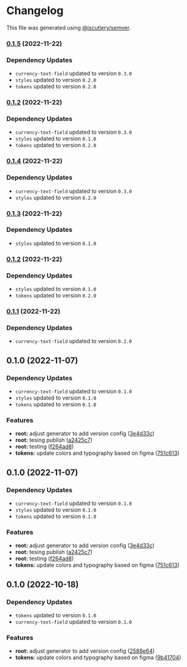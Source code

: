 # Changelog

This file was generated using [@jscutlery/semver](https://github.com/jscutlery/semver).

### [0.1.5](https://github.com/mgonc/novatics-ui/compare/core-0.1.4...core-0.1.5) (2022-11-22)

### Dependency Updates

* `currency-text-field` updated to version `0.3.0`
* `styles` updated to version `0.2.0`
* `tokens` updated to version `0.2.0`
### [0.1.2](https://github.com/mgonc/novatics-ui/compare/core-0.1.1...core-0.1.2) (2022-11-22)

### Dependency Updates

* `currency-text-field` updated to version `0.3.0`
* `styles` updated to version `0.1.0`
* `tokens` updated to version `0.2.0`
### [0.1.4](https://github.com/mgonc/novatics-ui/compare/core-0.1.3...core-0.1.4) (2022-11-22)

### Dependency Updates

* `currency-text-field` updated to version `0.3.0`
* `styles` updated to version `0.2.0`
### [0.1.3](https://github.com/mgonc/novatics-ui/compare/core-0.1.2...core-0.1.3) (2022-11-22)

### Dependency Updates

* `styles` updated to version `0.1.0`
### [0.1.2](https://github.com/mgonc/novatics-ui/compare/core-0.1.1...core-0.1.2) (2022-11-22)

### Dependency Updates

* `styles` updated to version `0.1.0`
* `tokens` updated to version `0.2.0`
### [0.1.1](https://github.com/mgonc/novatics-ui/compare/core-0.1.0...core-0.1.1) (2022-11-22)

### Dependency Updates

* `currency-text-field` updated to version `0.2.0`
## 0.1.0 (2022-11-07)

### Dependency Updates

* `currency-text-field` updated to version `0.1.0`
* `styles` updated to version `0.1.0`
* `tokens` updated to version `0.1.0`

### Features

* **root:** adjust generator to add version config ([3e4d33c](https://github.com/mgonc/novatics-ui/commit/3e4d33c02094754a2cf2389d77aa92ea5c1868a5))
* **root:** tesing publish ([a2425c7](https://github.com/mgonc/novatics-ui/commit/a2425c7c1529c67544d53033771625f591373c23))
* **root:** testing ([f264ad8](https://github.com/mgonc/novatics-ui/commit/f264ad8d5488626a5bf6cea7d3ac8b586cbec58e))
* **tokens:** update colors and typography based on figma ([751c613](https://github.com/mgonc/novatics-ui/commit/751c613b742bd4332fbba29acc8070060a82772e))

## 0.1.0 (2022-11-07)

### Dependency Updates

* `currency-text-field` updated to version `0.1.0`
* `styles` updated to version `0.1.0`
* `tokens` updated to version `0.1.0`

### Features

* **root:** adjust generator to add version config ([3e4d33c](https://github.com/mgonc/novatics-ui/commit/3e4d33c02094754a2cf2389d77aa92ea5c1868a5))
* **root:** tesing publish ([a2425c7](https://github.com/mgonc/novatics-ui/commit/a2425c7c1529c67544d53033771625f591373c23))
* **root:** testing ([f264ad8](https://github.com/mgonc/novatics-ui/commit/f264ad8d5488626a5bf6cea7d3ac8b586cbec58e))
* **tokens:** update colors and typography based on figma ([751c613](https://github.com/mgonc/novatics-ui/commit/751c613b742bd4332fbba29acc8070060a82772e))

## 0.1.0 (2022-10-18)

### Dependency Updates

* `tokens` updated to version `0.1.0`
* `currency-text-field` updated to version `0.1.0`

### Features

* **root:** adjust generator to add version config ([2588e64](https://github.com/mgonc/novatics-ui/commit/2588e64d92092d4b017994267c781addf14f9fbe))
* **tokens:** update colors and typography based on figma ([9b41704](https://github.com/mgonc/novatics-ui/commit/9b41704b73905894956ca5d55ea43de64e8e2076))
